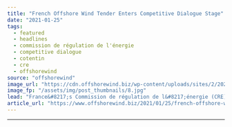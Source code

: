 ```yaml
---
title: "French Offshore Wind Tender Enters Competitive Dialogue Stage"
date: "2021-01-25"
tags: 
  - featured
  - headlines
  - commission de régulation de l'énergie
  - competitive dialogue
  - cotentin
  - cre
  - offshorewind
source: "offshorewind"
image_url: "https://cdn.offshorewind.biz/wp-content/uploads/sites/2/2021/01/25125007/French-Offshore-Wind-Tender-Enters-Competitive-Dialogue-Stage.jpg"
image_fp: "/assets/img/post_thumbnails/8.jpg"
lead: "France&#8217;s Commission de régulation de l&#8217;énergie (CRE) has opened a competitive dialogue process towards"
article_url: "https://www.offshorewind.biz/2021/01/25/french-offshore-wind-tender-enters-competitive-dialogue-stage/"
---
```


---
